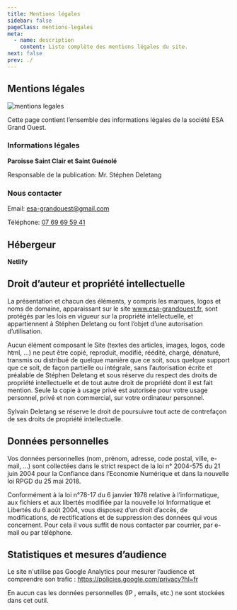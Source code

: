 ```yaml
---
title: Mentions légales
sidebar: false
pageClass: mentions-legales
meta:
  - name: description
    content: Liste complète des mentions légales du site.
next: false
prev: ./
---
```



## Mentions légales

<img :src="$withBase('/mentions.jpg')"  alt="mentions legales">

Cette page contient l’ensemble des informations légales de la société ESA Grand Ouest. 

### Informations légales

**Paroisse Saint Clair et Saint Guénolé**

Responsable de la publication: Mr. Stéphen Deletang

### Nous contacter

Email: [esa-grandouest@gmail.com](mailto:esa.grandouest@gmail.com?subject=[esa-grandouest]%20Contact%20mentions%20légales)

Téléphone: <a href="tel:+330769695941" title="Téléphone">07 69 69 59 41</a>

## Hébergeur

**Netlify**


## Droit d’auteur et propriété intellectuelle

La présentation et chacun des éléments, y compris les marques, logos et noms de domaine, apparaissant sur le site www.esa-grandouest.fr, sont protégés par les lois en vigueur sur la propriété intellectuelle, et appartiennent à Stéphen Deletang ou font l’objet d’une autorisation d’utilisation.

Aucun élément composant le Site (textes des articles, images, logos, code html, …) ne peut être copié, reproduit, modifié, réédité, chargé, dénaturé, transmis ou distribué de quelque manière que ce soit, sous quelque support que ce soit, de façon partielle ou intégrale, sans l’autorisation écrite et préalable de Stéphen Deletang et sous réserve du respect des droits de propriété intellectuelle et de tout autre droit de propriété dont il est fait mention. Seule la copie à usage privé est autorisée pour votre usage personnel, privé et non commercial, sur votre ordinateur personnel.

Sylvain Deletang se réserve le droit de poursuivre tout acte de contrefaçon de ses droits de propriété intellectuelle.

## Données personnelles

Vos données personnelles (nom, prénom, adresse, code postal, ville, e-mail, …) sont collectées dans le strict respect de la loi n° 2004-575 du 21 juin 2004 pour la Confiance dans l’Economie Numérique et dans la nouvelle loi RPGD du 25 mai 2018.

Conformément à la loi n°78-17 du 6 janvier 1978 relative à l’informatique, aux fichiers et aux libertés modifiée par la nouvelle loi Informatique et Libertés du 6 août 2004, vous disposez d’un droit d’accès, de modifications, de rectifications et de suppression des données qui vous concernent. Pour cela il vous suffit de nous contacter par courrier, par e-mail ou par téléphone.

## Statistiques et mesures d’audience

Le site n'utilise pas Google Analytics pour mesurer l’audience et comprendre son trafic : https://policies.google.com/privacy?hl=fr

En aucun cas les données personnelles (IP , emails, etc.) ne sont stockées dans cet outil.
